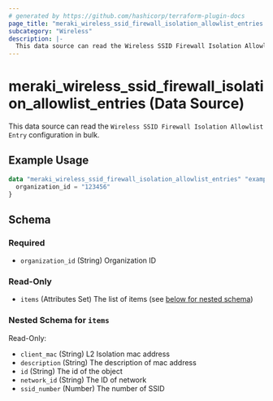 ```yaml
---
# generated by https://github.com/hashicorp/terraform-plugin-docs
page_title: "meraki_wireless_ssid_firewall_isolation_allowlist_entries Data Source - terraform-provider-meraki"
subcategory: "Wireless"
description: |-
  This data source can read the Wireless SSID Firewall Isolation Allowlist Entry configuration in bulk.
---
```


# meraki_wireless_ssid_firewall_isolation_allowlist_entries (Data Source)

This data source can read the `Wireless SSID Firewall Isolation Allowlist Entry` configuration in bulk.

## Example Usage

```terraform
data "meraki_wireless_ssid_firewall_isolation_allowlist_entries" "example" {
  organization_id = "123456"
}
```

<!-- schema generated by tfplugindocs -->
## Schema

### Required

- `organization_id` (String) Organization ID

### Read-Only

- `items` (Attributes Set) The list of items (see [below for nested schema](#nestedatt--items))

<a id="nestedatt--items"></a>
### Nested Schema for `items`

Read-Only:

- `client_mac` (String) L2 Isolation mac address
- `description` (String) The description of mac address
- `id` (String) The id of the object
- `network_id` (String) The ID of network
- `ssid_number` (Number) The number of SSID
